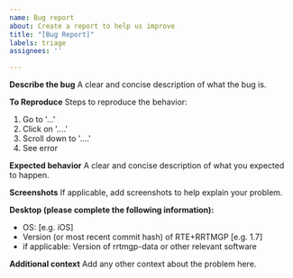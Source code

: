 ```yaml
---
name: Bug report
about: Create a report to help us improve
title: "[Bug Report]"
labels: triage
assignees: ''

---
```


**Describe the bug**
A clear and concise description of what the bug is.

**To Reproduce**
Steps to reproduce the behavior:
1. Go to '...'
2. Click on '....'
3. Scroll down to '....'
4. See error

**Expected behavior**
A clear and concise description of what you expected to happen.

**Screenshots**
If applicable, add screenshots to help explain your problem.

**Desktop (please complete the following information):**
 - OS: [e.g. iOS]
 - Version (or most recent commit hash) of RTE+RRTMGP [e.g. 1.7]
 - if applicable: Version of rrtmgp-data or other relevant software

**Additional context**
Add any other context about the problem here.
